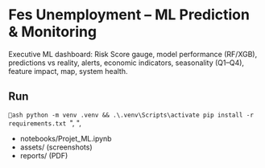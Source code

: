 ﻿# Fes Unemployment – ML Prediction & Monitoring

Executive ML dashboard: Risk Score gauge, model performance (RF/XGB),
predictions vs reality, alerts, economic indicators, seasonality (Q1–Q4),
feature impact, map, system health.

## Run
`ash
python -m venv .venv && .\.venv\Scripts\activate
pip install -r requirements.txt
`",
",

- notebooks/Projet_ML.ipynb
- assets/ (screenshots)
- reports/ (PDF)
